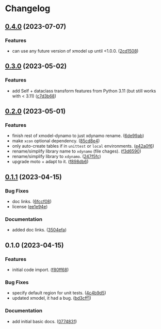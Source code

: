 # Changelog

## [0.4.0](https://github.com/xyngular/py-xdynamo/compare/v0.3.0...v0.4.0) (2023-07-07)


### Features

* can use any future version of xmodel up until &lt;1.0.0. ([2cd1508](https://github.com/xyngular/py-xdynamo/commit/2cd150898568a1573086972974a014d64c212228))

## [0.3.0](https://github.com/xyngular/py-xdynamo/compare/v0.2.0...v0.3.0) (2023-05-02)


### Features

* add Self + dataclass transform features from Python 3.11 (but still works with &lt; 3.11) ([c7d3b68](https://github.com/xyngular/py-xdynamo/commit/c7d3b68e9044e4acef97687ebd5bdf69bdece658))

## [0.2.0](https://github.com/xyngular/py-xdynamo/compare/v0.1.1...v0.2.0) (2023-05-01)


### Features

* finish rest of xmodel-dynamo to just xdynamo rename. ([6de99ab](https://github.com/xyngular/py-xdynamo/commit/6de99ab5a1b3821d1f91381e6b71023bcdced9eb))
* make `xcon` optional dependency. ([85cd8e4](https://github.com/xyngular/py-xdynamo/commit/85cd8e445206a4ae6fc2a31096d9a9cdd6ec2030))
* only auto-create tables if in `unittest` or `local` environments. ([e42a0f6](https://github.com/xyngular/py-xdynamo/commit/e42a0f65e960081dce0aea8d78d6b3248c62be09))
* rename/simplify library name to `xdynamo` (file chages). ([f3d6590](https://github.com/xyngular/py-xdynamo/commit/f3d659034cd1ade3965b9283c28480dd0c87e1cd))
* rename/simplify library to `xdynamo`. ([247f5fc](https://github.com/xyngular/py-xdynamo/commit/247f5fc6e03249fb3e32f0c5a0990567a8976731))
* upgrade moto + adapt to it. ([f898db6](https://github.com/xyngular/py-xdynamo/commit/f898db6e8a2dab44e929f84317bfd92c1cae7bad))

## [0.1.1](https://github.com/xyngular/py-xdynamo/compare/v0.1.0...v0.1.1) (2023-04-15)


### Bug Fixes

* doc links. ([6fccf08](https://github.com/xyngular/py-xdynamo/commit/6fccf0841b3855a3baae0c77469217cf03b55af3))
* license ([ee1e94e](https://github.com/xyngular/py-xdynamo/commit/ee1e94e9348405e41d5601300aafef3715d99a49))


### Documentation

* added doc links. ([3504efa](https://github.com/xyngular/py-xdynamo/commit/3504efaa97c92a035a30593cc1130d4fc376215f))

## 0.1.0 (2023-04-15)


### Features

* initial code import. ([f80ff68](https://github.com/xyngular/py-xdynamo/commit/f80ff68513529d53101a532b3bd2e1d956f611bc))


### Bug Fixes

* specify default region for unit tests. ([4c4b9d5](https://github.com/xyngular/py-xdynamo/commit/4c4b9d5441b89dd61b9e7eddc6bb2f81da1ba039))
* updated xmodel, it had a bug. ([bd3cff1](https://github.com/xyngular/py-xdynamo/commit/bd3cff18b8ae862e3f59668624c60c642dd14fa6))


### Documentation

* add initial basic docs. ([0774831](https://github.com/xyngular/py-xdynamo/commit/07748318cc79ead3020ccf09b1408792a1a30fb3))
